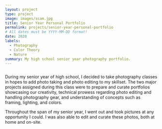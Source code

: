 ```yaml
---
layout: project
type: project
image: images/scam.jpg
title: Senior Year Personal Portfolio
permalink: projects/senior-year-personal-portfolio
# All dates must be YYYY-MM-DD format!
date: 2020
labels:
  - Photography
  - Color Theory
  - Nature
summary: My high school senior year photography portfolio.
---
```


<img class="ui medium right floated rounded image" scr="../images/cherry-blossoms.jpg">

During my senior year of high school, I decided to take photography classes in hopes to add photo taking and photo editing to my skillset. The two major projects assigned during this class were to prepare and curate portfolios showcasing our creativity, technical prowess regarding photo editing and handling photography gear, and understanding of concepts such as framing, lighting, and colors.

Throughout the span of my senior year, I went out and took pictures at any opportunity I could. I was also able to edit and curate these photos, both at home and on-site. 
